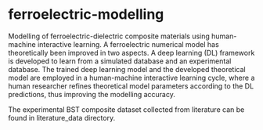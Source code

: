 # ferroelectric-modelling
Modelling of ferroelectric-dielectric composite materials using human-machine interactive learning. A ferroelectric numerical model has theoretically been improved in two aspects. A deep learning (DL) framework is developed to learn from a simulated database and an experimental database. The trained deep learning model and the developed theoretical model are employed in a human-machine interactive learning cycle, where a human researcher refines theoretical model parameters according to the DL predictions, thus improving the modelling accuracy.

The experimental BST composite dataset collected from literature can be found in literature_data directory.
